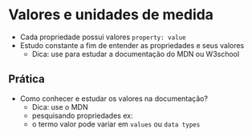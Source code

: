 # Valores e unidades de medida

* Cada propriedade possui valores `property: value`
* Estudo constante a fim de entender as propriedades e seus valores
  - Dica: use para estudar a documentação do MDN ou W3school

## Prática

* Como conhecer e estudar os valores na documentação?
    - Dica: use o MDN
    - pesquisando propriedades ex: <color> <length>
    - o termo valor pode variar em `values` ou `data types`
